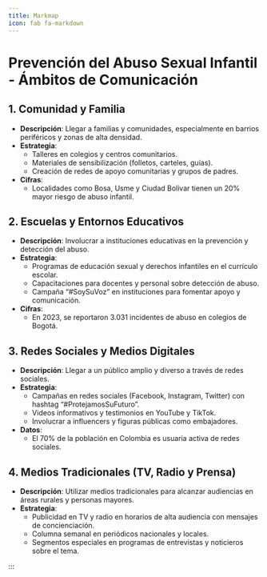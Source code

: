 ```yaml
---
title: Markmap
icon: fab fa-markdown
---
```

# Prevención del Abuso Sexual Infantil - Ámbitos de Comunicación

## 1. Comunidad y Familia
- **Descripción**: Llegar a familias y comunidades, especialmente en barrios periféricos y zonas de alta densidad.
- **Estrategia**:
  - Talleres en colegios y centros comunitarios.
  - Materiales de sensibilización (folletos, carteles, guías).
  - Creación de redes de apoyo comunitarias y grupos de padres.
- **Cifras**: 
  - Localidades como Bosa, Usme y Ciudad Bolívar tienen un 20% mayor riesgo de abuso infantil.

## 2. Escuelas y Entornos Educativos
- **Descripción**: Involucrar a instituciones educativas en la prevención y detección del abuso.
- **Estrategia**:
  - Programas de educación sexual y derechos infantiles en el currículo escolar.
  - Capacitaciones para docentes y personal sobre detección de abuso.
  - Campaña “#SoySuVoz” en instituciones para fomentar apoyo y comunicación.
- **Cifras**:
  - En 2023, se reportaron 3.031 incidentes de abuso en colegios de Bogotá.

## 3. Redes Sociales y Medios Digitales
- **Descripción**: Llegar a un público amplio y diverso a través de redes sociales.
- **Estrategia**:
  - Campañas en redes sociales (Facebook, Instagram, Twitter) con hashtag “#ProtejamosSuFuturo”.
  - Videos informativos y testimonios en YouTube y TikTok.
  - Involucrar a influencers y figuras públicas como embajadores.
- **Datos**:
  - El 70% de la población en Colombia es usuaria activa de redes sociales.

## 4. Medios Tradicionales (TV, Radio y Prensa)
- **Descripción**: Utilizar medios tradicionales para alcanzar audiencias en áreas rurales y personas mayores.
- **Estrategia**:
  - Publicidad en TV y radio en horarios de alta audiencia con mensajes de concienciación.
  - Columna semanal en periódicos nacionales y locales.
  - Segmentos especiales en programas de entrevistas y noticieros sobre el tema.

:::

<!-- #endregion after -->
